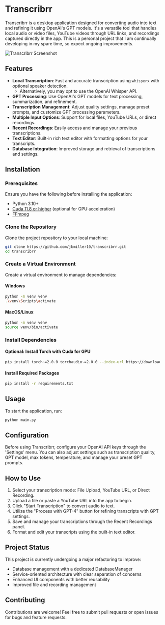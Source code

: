 # Transcribrr

Transcribrr is a desktop application designed for converting audio into text and refining it using OpenAI's GPT models. It's a versatile tool that handles local audio or video files, YouTube videos through URL links, and recordings captured directly in the app. This is a personal project that I am continually developing in my spare time, so expect ongoing improvements.

![Transcribrr Screenshot](https://github.com/user-attachments/assets/b8336779-a554-424b-97ff-53e617bf7823)

## Features

- **Local Transcription**: Fast and accurate transcription using `whisperx` with optional speaker detection.
  - Alternatively, you may opt to use the OpenAI Whisper API.
- **GPT Processing**: Use OpenAI's GPT models for text processing, summarization, and refinement.
- **Transcription Management**: Adjust quality settings, manage preset prompts, and customize GPT processing parameters.
- **Multiple Input Options**: Support for local files, YouTube URLs, or direct recordings.
- **Recent Recordings**: Easily access and manage your previous transcriptions.
- **Text Editor**: Built-in rich text editor with formatting options for your transcripts.
- **Database Integration**: Improved storage and retrieval of transcriptions and settings.

## Installation

### Prerequisites

Ensure you have the following before installing the application:

- Python 3.10+
- [Cuda 11.8 or higher](https://docs.nvidia.com/cuda/cuda-quick-start-guide/index.html) (optional for GPU acceleration)
- [FFmpeg](https://ffmpeg.org/download.html)

### Clone the Repository

Clone the project repository to your local machine:

```bash
git clone https://github.com/jbmiller10/transcribrr.git
cd transcribrr
```

### Create a Virtual Environment

Create a virtual environment to manage dependencies:

#### Windows
```bash
python -m venv venv
.\venv\Scripts\activate
```

#### MacOS/Linux
```bash
python -m venv venv
source venv/bin/activate
```

### Install Dependencies

#### Optional: Install Torch with Cuda for GPU

```bash
pip install torch~=2.0.0 torchaudio~=2.0.0 --index-url https://download.pytorch.org/whl/cu118
```

#### Install Required Packages

```bash
pip install -r requirements.txt
```

## Usage

To start the application, run:

```bash
python main.py
```

## Configuration

Before using Transcribrr, configure your OpenAI API keys through the 'Settings' menu. You can also adjust settings such as transcription quality, GPT model, max tokens, temperature, and manage your preset GPT prompts.

## How to Use

1. Select your transcription mode: File Upload, YouTube URL, or Direct Recording.
2. Upload a file or paste a YouTube URL into the app to begin.
3. Click "Start Transcription" to convert audio to text.
4. Utilize the "Process with GPT-4" button for refining transcripts with GPT settings.
5. Save and manage your transcriptions through the Recent Recordings panel.
6. Format and edit your transcripts using the built-in text editor.

## Project Status

This project is currently undergoing a major refactoring to improve:
- Database management with a dedicated DatabaseManager
- Service-oriented architecture with clear separation of concerns
- Enhanced UI components with better reusability
- Improved file and recording management

## Contributing

Contributions are welcome! Feel free to submit pull requests or open issues for bugs and feature requests.
